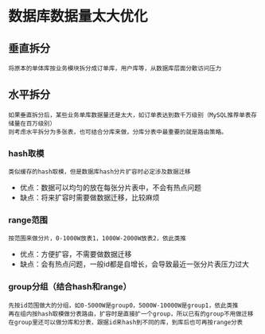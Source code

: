 
# 数据库数据量太大优化


## 垂直拆分
    将原本的单体库按业务模块拆分成订单库，用户库等，从数据库层面分散访问压力
    
## 水平拆分
    如果垂直拆分后，某些业务单库数据量还是太大，如订单表达到数千万级别（MySQL推荐单表存储量在百万级别）
    则考虑水平拆分为多张表，也可结合分库来做，分库分表中最重要的就是路由策略。
    
### hash取模
    类似缓存的hash取模，但是数据库hash分片扩容时必定涉及数据迁移
    
   * 优点：数据可以均匀的放在每张分片表中，不会有热点问题
   * 缺点：将来扩容时需要做数据迁移，比较麻烦

### range范围
    按范围来做分片，0-1000W放表1，1000W-2000W放表2，依此类推
   
   * 优点：方便扩容，不需要做数据迁移
   * 缺点：会有热点问题，一般id都是自增长，会导致最近一张分片表压力过大

### group分组（结合hash和range）
    先按id范围做大的分组，如0-5000W是group0，5000W-10000W是group1，依此类推
    再在组内按hash取模做分表路由，扩容时是直接扩一个group，所以已有的group不用做迁移
    在group里还可以做分库和分表，跟据id来hash到不同的库，到库后也可再按range分表